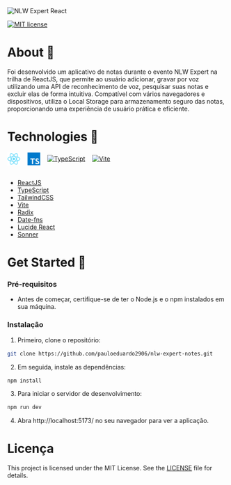 <img src="https://www.rocketseat.com.br/oferta/nlw/_next/static/media/nlw-logo.5868f6a7.svg" alt="NLW Expert React">

<br/>

[![MIT license](https://img.shields.io/badge/License-MIT-blue.svg)](https://lbesson.mit-license.org/)

# About :bookmark_tabs:

Foi desenvolvido um aplicativo de notas durante o evento NLW Expert na trilha de ReactJS, que permite ao usuário adicionar, gravar por voz utilizando uma API de reconhecimento de voz, pesquisar suas notas e excluir elas de forma intuitiva. Compatível com vários navegadores e dispositivos, utiliza o Local Storage para armazenamento seguro das notas, proporcionando uma experiência de usuário prática e eficiente.


# Technologies :microscope:

<div style="display: inline_block">
<a href="https://legacy.reactjs.org/docs/getting-started.html"><img align="center" alt="ReactJS" title="ReactJS" height="30" src="https://raw.githubusercontent.com/devicons/devicon/master/icons/react/react-original.svg"></a>&nbsp;&nbsp;&nbsp;
<a href="https://www.typescriptlang.org/docs/"><img align="center" alt="TypeScript" title="TypeScript" height="30" src="https://raw.githubusercontent.com/devicons/devicon/master/icons/typescript/typescript-plain.svg"></a>&nbsp;&nbsp;&nbsp;
<a href="https://tailwindcss.com/docs/installation"><img align="center" alt="TypeScript" title="TypeScript" height="30" src="https://upload.wikimedia.org/wikipedia/commons/thumb/d/d5/Tailwind_CSS_Logo.svg/512px-Tailwind_CSS_Logo.svg.png?20230715030042"></a>&nbsp;&nbsp;&nbsp;
<a href="https://vitejs.dev/guide/"><img align="center" alt="Vite" title="Vite" height="30" src="https://upload.wikimedia.org/wikipedia/commons/thumb/f/f1/Vitejs-logo.svg/640px-Vitejs-logo.svg.png"></a>
</div>

<br/>

- [ReactJS](https://legacy.reactjs.org/docs/getting-started.html)
- [TypeScript](https://www.typescriptlang.org/docs/)
- [TailwindCSS](https://tailwindcss.com/docs/installation)
- [Vite](https://vitejs.dev/guide/)
- [Radix](https://www.radix-ui.com/primitives/docs/overview/getting-started)
- [Date-fns](https://date-fns.org/docs/Getting-Started)
- [Lucide React](https://github.com/lucide-icons/lucide)
- [Sonner](https://sonner.emilkowal.ski/)


# Get Started :rocket:

### Pré-requisitos

- Antes de começar, certifique-se de ter o Node.js e o npm instalados em sua máquina.

### Instalação

1. Primeiro, clone o repositório:

```bash
git clone https://github.com/pauloeduardo2906/nlw-expert-notes.git
```

2. Em seguida, instale as dependências:

```bash
npm install
```

3. Para iniciar o servidor de desenvolvimento:

```bash
npm run dev
```

4. Abra http://localhost:5173/ no seu navegador para ver a aplicação.


# Licença

This project is licensed under the MIT License. See the [LICENSE](https://github.com/pauloeduardo2906/nlw-expert-notes/LICENSE "LICENSE") file for details.